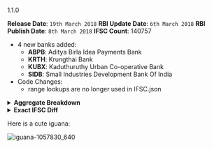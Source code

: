 1.1.0

**Release Date**: `19th March 2018`
**RBI Update Date**: `6th March 2018`
**RBI Publish Date**: `8th March 2018`
**IFSC Count**: 140757

- 4 new banks added:
  + **ABPB**: Aditya Birla Idea Payments Bank
  + **KRTH**: Krungthai Bank
  + **KUBX**: Kaduthuruthy Urban Co-operative Bank
  + **SIDB**: Small Industries Development Bank Of India
- Code Changes:
  + range lookups are no longer used in IFSC.json

<details><summary><strong>Aggregate Breakdown</strong>
</summary>

```
      1 +CLBL
      1 +CORP
      1 +DCBL
      1 +KANG
      1 +KLGB
      1 +KRTH
      1 +RBIS
      1 +VIJB
      2 +ABPB
      2 +BKID
      2 +ICIC
      2 +ORBC
      2 +PJSB
      2 +PKGB
      2 +PUNB
      2 +SBIN
      2 +SIDB
      2 +SVCB
      3 +BARB
      3 +KVGB
      4 +APBL
      4 +IDFB
      4 +KVBL
      4 +NESF
      4 +PSIB
      5 +LAVB
      5 +UTKS
      6 +CNRB
      6 +IBKL
      7 +CIUB
      7 +ESMF
      7 +JAKA
      7 +UJVN
      9 +HDFC
     10 +SYNB
     10 +YESB
     11 +IDIB
     12 +BDBL
     12 +KARB
     12 +KKBK
     13 +INDB
     17 +UTIB
```
</details>

<details><summary><strong>Exact IFSC Diff</strong></summary>

```diff
+ABPB0000001
+ABPB0000002
+APBL0010032
+APBL0010033
+APBL0010034
+APBL0013023
+BARB0AMAGUN
+BARB0BARHAZ
+BARB0LAKMEH
+BDBL0001902
+BDBL0001905
+BDBL0001917
+BDBL0001928
+BDBL0001932
+BDBL0001933
+BDBL0001934
+BDBL0001935
+BDBL0001936
+BDBL0001937
+BDBL0001939
+BDBL0001942
+BKID000A323
+BKID00BSCOM
+CIUB0000566
+CIUB0000567
+CIUB0000568
+CIUB0000583
+CIUB0000586
+CIUB0000587
+CIUB0000589
+CLBL0000102
+CNRB0006700
+CNRB0006718
+CNRB0006755
+CNRB0006760
+CNRB0006761
+CNRB0006763
+CORP0008802
+DCBL0000331
+ESMF0001185
+ESMF0001187
+ESMF0001188
+ESMF0001190
+ESMF0001191
+ESMF0001193
+ESMF0001210
+HDFC0009272
+HDFC0009275
+HDFC0009282
+HDFC0CAMCBK
+HDFC0CMSCMB
+HDFC0CRBIEB
+HDFC0CSGUBB
+HDFC0CSVCBA
+HDFC0CTBCB1
+IBKL0078PCT
+IBKL0094ACB
+IBKL01873V1
+IBKL01873V2
+IBKL0737QUB
+IBKL0744TSB
+ICIC0004354
+ICIC0004359
+IDFB0020105
+IDFB0042441
+IDFB0080283
+IDFB0080472
+IDIB000A204
+IDIB000B194
+IDIB000G123
+IDIB000K309
+IDIB000K312
+IDIB000K313
+IDIB000K318
+IDIB000K321
+IDIB000P256
+IDIB000R113
+IDIB000R116
+INDB0001382
+INDB0001387
+INDB0001388
+INDB0001404
+INDB0001410
+INDB0001412
+INDB0001416
+INDB0001421
+INDB0001423
+INDB0001424
+INDB0001432
+INDB0SBMC02
+INDB0SCSC10
+JAKA0CHAMAL
+JAKA0GHARUN
+JAKA0IMPMUM
+JAKA0PATIAL
+JAKA0ROORKE
+JAKA0SALIMR
+JAKA0SANJAY
+KANG0000011
+KARB0000288
+KARB0000290
+KARB0000357
+KARB0000358
+KARB0000360
+KARB0000377
+KARB0000647
+KARB0000671
+KARB0000694
+KARB0000968
+KARB0000970
+KARB0000971
+KKBK0002497
+KKBK0003034
+KKBK0004357
+KKBK0004358
+KKBK0004359
+KKBK0005661
+KKBK0006407
+KKBK0007897
+KKBK0008113
+KKBK0008313
+KKBK0008386
+KKBK0008387
+KLGB0040736
+KRTH0INBB01
+KVBL0001523
+KVBL0004891
+KVBL0004894
+KVBL0004897
+KVGB0002019
+KVGB0002117
+KVGB0002419
+LAVB0000173
+LAVB0000321
+LAVB0000411
+LAVB0000775
+LAVB0000821
+NESF0000007
+NESF0000014
+NESF0000031
+NESF0000064
+ORBC0102261
+ORBC0102262
+PJSB0000205
+PJSB0000206
+PKGB0011196
+PKGB0011197
+PSIB0021541
+PSIB0021549
+PSIB0021550
+PSIB0021551
+PUNB0971300
+PUNB0975500
+RBIS0GOTGEP
+SBIN0040693
+SBIN0061108
+SIDB0000001
+SIDB0TREMHO
+SVCB0060002
+SVCB0060003
+SYNB0000881
+SYNB0000882
+SYNB0000884
+SYNB0001321
+SYNB0001324
+SYNB0001328
+SYNB0004041
+SYNB0004607
+SYNB0007446
+SYNB0007537
+UJVN0002256
+UJVN0003345
+UJVN0003374
+UJVN0003519
+UJVN0003529
+UJVN0003533
+UJVN0004482
+UTIB0003607
+UTIB0003719
+UTIB0003725
+UTIB0003753
+UTIB0003782
+UTIB0003791
+UTIB0003806
+UTIB0003810
+UTIB0003822
+UTIB0003823
+UTIB0003825
+UTIB0003826
+UTIB0003829
+UTIB0SAHYA1
+UTIB0SCBHSN
+UTIB0SKRMB2
+UTIB0SPUC50
+UTKS0001061
+UTKS0001181
+UTKS0001212
+UTKS0001314
+UTKS0001346
+VIJB0001609
+YESB0001058
+YESB0001076
+YESB0001077
+YESB0GUB002
+YESB0GUB003
+YESB0GUB004
+YESB0GUB005
+YESB0GUB006
+YESB0GUB007
+YESB0KNB019
```
</details>

Here is a cute iguana:

![iguana-1057830_640](https://user-images.githubusercontent.com/584253/37600205-afce8abc-2bac-11e8-8f6c-5274a0acd3d3.jpg)
